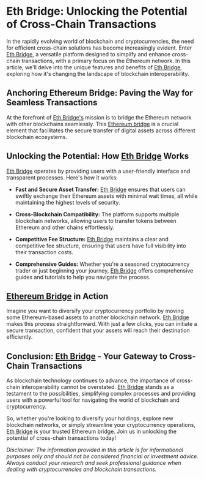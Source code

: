 # Eth Bridge: Unlocking the Potential of Cross-Chain Transactions

In the rapidly evolving world of blockchain and cryptocurrencies, the need for efficient cross-chain solutions has become increasingly evident. Enter [Eth Bridge](https://eth-bridge.net/), a versatile platform designed to simplify and enhance cross-chain transactions, with a primary focus on the Ethereum network. In this article, we'll delve into the unique features and benefits of [Eth Bridge](https://eth-bridge.net/), exploring how it's changing the landscape of blockchain interoperability.

## Anchoring Ethereum Bridge: Paving the Way for Seamless Transactions

At the forefront of [Eth Bridge's](https://eth-bridge.net/) mission is to bridge the Ethereum network with other blockchains seamlessly. This [Ethereum bridge](https://eth-bridge.net/) is a crucial element that facilitates the secure transfer of digital assets across different blockchain ecosystems.

## Unlocking the Potential: How [Eth Bridge](https://eth-bridge.net/) Works

[Eth Bridge](https://eth-bridge.net/) operates by providing users with a user-friendly interface and transparent processes. Here's how it works:

- **Fast and Secure Asset Transfer:** [Eth Bridge](https://eth-bridge.net/) ensures that users can swiftly exchange their Ethereum assets with minimal wait times, all while maintaining the highest levels of security.

- **Cross-Blockchain Compatibility:** The platform supports multiple blockchain networks, allowing users to transfer tokens between Ethereum and other chains effortlessly.

- **Competitive Fee Structure:** [Eth Bridge](https://eth-bridge.net/) maintains a clear and competitive fee structure, ensuring that users have full visibility into their transaction costs.

- **Comprehensive Guides:** Whether you're a seasoned cryptocurrency trader or just beginning your journey, [Eth Bridge](https://eth-bridge.net/) offers comprehensive guides and tutorials to help you navigate the process.

## [Ethereum Bridge](https://eth-bridge.net/) in Action

Imagine you want to diversify your cryptocurrency portfolio by moving some Ethereum-based assets to another blockchain network. [Eth Bridge](https://eth-bridge.net/) makes this process straightforward. With just a few clicks, you can initiate a secure transaction, confident that your assets will reach their destination efficiently.

## Conclusion: [Eth Bridge](https://eth-bridge.net/) - Your Gateway to Cross-Chain Transactions

As blockchain technology continues to advance, the importance of cross-chain interoperability cannot be overstated. [Eth Bridge](https://eth-bridge.net/) stands as a testament to the possibilities, simplifying complex processes and providing users with a powerful tool for navigating the world of blockchain and cryptocurrency.

So, whether you're looking to diversify your holdings, explore new blockchain networks, or simply streamline your cryptocurrency operations, [Eth Bridge](https://eth-bridge.net/) is your trusted Ethereum bridge. Join us in unlocking the potential of cross-chain transactions today!

*Disclaimer: The information provided in this article is for informational purposes only and should not be considered financial or investment advice. Always conduct your research and seek professional guidance when dealing with cryptocurrencies and blockchain transactions.*
